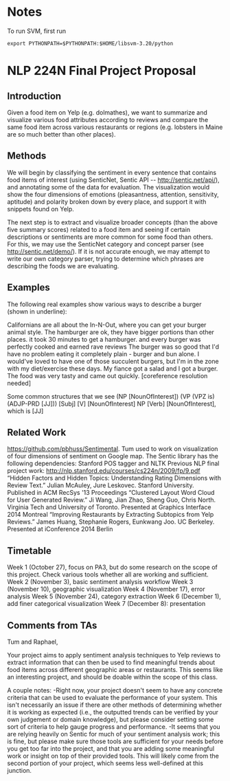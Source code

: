 Notes
=====
To run SVM, first run
```
export PYTHONPATH=$PYTHONPATH:$HOME/libsvm-3.20/python
```



NLP 224N Final Project Proposal
===============================

Introduction
------------

Given a food item on Yelp (e.g. dolmathes), we want to summarize and visualize various food attributes according to reviews and compare the same food item across various restaurants or regions (e.g. lobsters in Maine are so much better than other places).

Methods
-------

We will begin by classifying the sentiment in every sentence that contains food items of interest (using SenticNet, Sentic API -- http://sentic.net/api/), and annotating some of the data for evaluation. The visualization would show the four dimensions of emotions (pleasantness, attention, sensitivity, aptitude) and polarity broken down by every place, and support it with snippets found on Yelp.

The next step is to extract and visualize broader concepts (than the above five summary scores) related to a food item and seeing if certain descriptions or sentiments are more common for some food than others.  For this, we may use the SenticNet category and concept parser (see http://sentic.net/demo/). If it is not accurate enough, we may attempt to write our own category parser, trying to determine which phrases are describing the foods we are evaluating.

Examples
--------

The following real examples show various ways to describe a burger (shown in underline):

Californians are all about the In-N-Out, where you can get your burger animal style.
The hamburger are ok, they have bigger portions than other places.
it took 30 minutes to get a hamburger.
and every burger was perfectly cooked and earned rave reviews
The burger was so good that I'd have no problem eating it completely plain - burger and bun alone.
I would've loved to have one of those succulent burgers, but I'm in the zone with my diet/exercise these days.
My fiance got a salad and I got a burger.  The food was very tasty and came out quickly. [coreference resolution needed]

Some common structures that we see
(NP [NounOfInterest]) (VP (VPZ is) (ADJP-PRD [JJ]))
[Subj] [V] [NounOfInterest]
NP [Verb] [NounOfInterest], which is [JJ]

Related Work
------------
https://github.com/pbhuss/Sentimental. Tum used to work on visualization of four dimensions of sentiment on Google map.
The Sentic library has  the following dependencies: Stanford POS tagger and NLTK
Previous NLP final project work: http://nlp.stanford.edu/courses/cs224n/2009/fp/9.pdf
“Hidden Factors and Hidden Topics: Understanding Rating Dimensions with Review Text.” Julian McAuley, Jure Leskovec. Stanford University. Published in ACM RecSys '13 Proceedings
“Clustered Layout Word Cloud for User Generated Review.” Ji Wang, Jian Zhao, Sheng Guo, Chris North. Virginia Tech and University of Toronto. Presented at Graphics Interface 2014 Montreal
“Improving Restaurants by Extracting Subtopics from Yelp Reviews.” James Huang, Stephanie Rogers, Eunkwang Joo. UC Berkeley. Presented at iConference 2014 Berlin

Timetable
---------
Week 1 (October 27), focus on PA3, but do some research on the scope of this project. Check various tools whether all are working and sufficient.
Week 2 (November 3), basic sentiment analysis workflow
Week 3 (November 10), geographic visualization
Week 4 (November 17), error analysis
Week 5 (November 24), category extraction
Week 6 (December 1), add finer categorical visualization
Week 7 (December 8): presentation


Comments from TAs
-----------------
Tum and Raphael,

Your project aims to apply sentiment analysis techniques to Yelp reviews to extract information that can then be used to find meaningful trends about food items across different geographic areas or restaurants. This seems like an interesting project, and should be doable within the scope of this class.

A couple notes:
-Right now, your project doesn't seem to have any concrete criteria that can be used to evaluate the performance of your system. This isn't necessarily an issue if there are other methods of determining whether it is working as expected (i.e., the outputted trends can be verified by your own judgement or domain knowledge), but please consider setting some sort of criteria to help gauge progress and performance.
-It seems that you are relying heavily on Sentic for much of your sentiment analysis work; this is fine, but please make sure those tools are sufficient for your needs before you get too far into the project, and that you are adding some meaningful work or insight on top of their provided tools. This will likely come from the second portion of your project, which seems less well-defined at this junction.